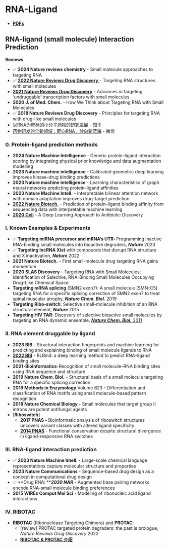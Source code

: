 # RNA-Ligand

* [**PDFs**](../)

## RNA-ligand (small molecule) Interaction Prediction

**Reviews**

* ✅ **2024 Nature reviews chemistry** - Small molecule approaches to targeting RNA
* ✅ [**2022 Nature Reviews Drug Discovery** ](https://doi.org/10.1038/s41573-022-00521-4)- Targeting RNA structures with small molecules
* [**2021 Nature Reviews Drug Discovery**](https://www.nature.com/articles/s41573-021-00199-0) - Advances in targeting ‘undruggable’ transcription factors with small molecules
* **2020 J. of Med. Chem.** - How We Think about Targeting RNA with Small Molecules
* ✅ **2018 Nature Reviews Drug Discovery** - Principles for targeting RNA with drug-like small molecules
* [以RNA为靶标的小分子药物的研究进展](https://zhuanlan.zhihu.com/p/610068685) - 知乎
* [药物研发的全新领域：靶向RNA，驶向新蓝海](https://mp.weixin.qq.com/s/SApxzr3NFKzH2eBMRK8wdg) - 微信

### 0. Protein-ligand prediction methods

* **2024 Nature Machine Intelligence** - Generic protein–ligand interaction scoring by integrating physical prior knowledge and data augmentation modelling
* **2023 Nature machine intelligence** - Calibrated geometric deep learning improves kinase–drug binding predictions
* **2023 Nature machine intelligence** - Learning characteristics of graph neural networks predicting protein–ligand affinities
* **2023 Nature Machine Intell.** - Interpretable bilinear attention network with domain adaptation improves drug–target prediction
* [**2022 Nature Biotech.**](https://doi.org/10.1038/s41587-022-01307-0) - Prediction of protein–ligand binding affinity from sequencing data with interpretable machine learning
* [**2020 Cell**](https://www.sciencedirect.com/science/article/pii/S0092867420301021#!) - A Deep Learning Approach to Antibiotic Discovery

### I. Known Examples & Experiments

* ✅ **Targeting miRNA precursor and mRNA’s UTR:**  Programming inactive RNA-binding small molecules into bioactive degraders, _**Nature**_ 2023
* ✅ **Targeting lncRNA Xist** with compounds that disrupt RNA structure and X inactivation,  _**Nature**_ 2022
* **2021 Nature Biotech.** - First small-molecule drug targeting RNA gains momentum
* **2020 SLAS Discovery** - Targeting RNA with Small Molecules: Identification of Selective, RNA-Binding Small Molecules Occupying Drug-Like Chemical Space
* **Targeting mRNA splicing** (SMN2 exon7): A small molecule (SMN-C5) targeting RNA for a specific splicing correction of SMN2 exon7 to treat spinal muscular atrophy,  _**Nature Chem. Biol.**_ 2019
* **Targeting Ribo-switch**: Selective small-molecule inhibition of an RNA structural element, _**Nature**_ 2015
* **Targeting HIV TAR**: Discovery of selective bioactive small molecules by targeting an RNA dynamic ensemble, [_**Nature Chem. Biol.**_  2011 ](https://www.nature.com/articles/nchembio.596)

### II. RNA element druggable by ligand

* **2023 BIB** - Structural interaction fingerprints and machine learning for predicting and explaining binding of small molecule ligands to RNA
* [**2022 BIB**](https://academic.oup.com/bib/advance-article-abstract/doi/10.1093/bib/bbac486/6832814?redirectedFrom=fulltext) - RLBind: a deep learning method to predict RNA–ligand binding sites
* **2021-Bioinformatics**-Recognition of small molecule–RNA binding sites using RNA sequence and structure
* **2019 Nature Chem. Biol.** - Structural basis of a small molecule targeting RNA for a specific splicing correction
* **2019 Methods in Enzymology** Volume 623 - Differentiation and classification of RNA motifs using small molecule-based pattern recognition
* **2018 Nature Chemical Biology** - Small molecules that target group II introns are potent antifungal agents
* \[**Riboswitch**]&#x20;
  * **2017 PNAS -** Bioinformatic analysis of riboswitch structures uncovers variant classes with altered ligand specificity
  * [**2014 PNAS**](https://www.pnas.org/cgi/doi/10.1073/pnas.1414678111) - Functional conservation despite structural divergence in ligand-responsive RNA switches

### III. RNA-ligand interaction prediction

* ✅ **2023 Nature Machine Intell. -** Large-scale chemical language representations capture molecular structure and properties
* **2023 Nature Communications** - Sequence-based drug design as a concept in computational drug design
* ✅  **Drug RNA: **_**2020 NAR**_ - Augmented base pairing networks encode RNA-small molecule binding preferences
* **2015 WIREs Comput Mol Sci** - Modeling of ribonucleic acid ligand interactions

### IV. RIBOTAC

* **RIBOTAC** (Ribonuclease Targeting Chimera) and **PROTAC**:&#x20;
  * \[review] PROTAC targeted protein degraders: the past is prologue, _Nature Reviews Drug Discovery_ 2022
  * [**RIBOTAC & PROTAC 介绍**](https://mp.weixin.qq.com/s/zlS33lwnnko1pGOdWq5e6g)

